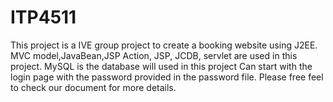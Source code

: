 # ITP4511
 
This project is a IVE group project to create a booking website using J2EE.
MVC model,JavaBean,JSP Action, JSP, JCDB, servlet are used in this project.
MySQL is the database will used in this project
Can start with the login page with the password provided in the password file.
Please free feel to check our document for more details.
